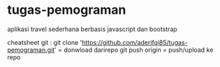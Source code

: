 # tugas-pemograman
aplikasi travel sederhana berbasis javascript dan bootstrap

cheatsheet git :
git clone 'https://github.com/aderifqi85/tugas-pemograman.git'  = donwload darirepo
git push origin <nama> = push/upload ke repo

